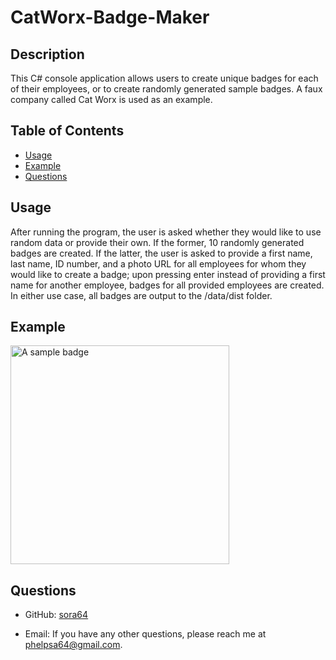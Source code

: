 # CatWorx-Badge-Maker

## Description

This C# console application allows users to create unique badges for each of their employees, or to create randomly generated sample badges. A faux company called Cat Worx is used as an example.

## Table of Contents

- [Usage](#usage)
- [Example](#example)
- [Questions](#questions)

## Usage

After running the program, the user is asked whether they would like to use random data or provide their own. If the former, 10 randomly generated badges are created. If the latter, the user is asked to provide a first name, last name, ID number, and a photo URL for all employees for whom they would like to create a badge; upon pressing enter instead of providing a first name for another employee, badges for all provided employees are created. In either use case, all badges are output to the /data/dist folder.

## Example

  <img src="data/employeeBadge.png" alt="A sample badge" width="350"/>

## Questions

- GitHub: [sora64](https://github.com/sora64/)

- Email: If you have any other questions, please reach me at [phelpsa64@gmail.com](mailto:phelpsa64@gmail.com).
